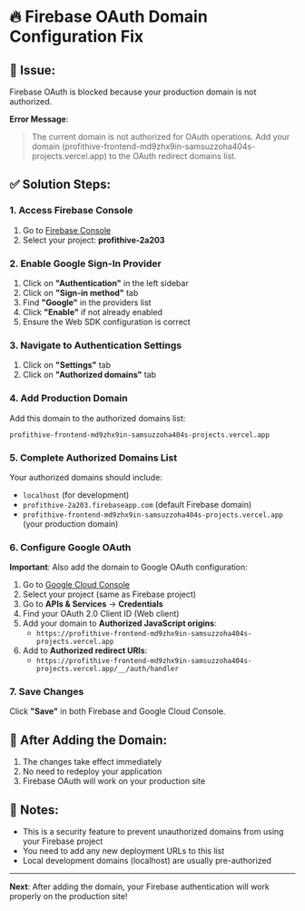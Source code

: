 # 🔥 Firebase OAuth Domain Configuration Fix

## 🚨 **Issue**: 
Firebase OAuth is blocked because your production domain is not authorized.

**Error Message**: 
> The current domain is not authorized for OAuth operations. Add your domain (profithive-frontend-md9zhx9in-samsuzzoha404s-projects.vercel.app) to the OAuth redirect domains list.

## ✅ **Solution Steps:**

### 1. **Access Firebase Console**
1. Go to [Firebase Console](https://console.firebase.google.com/)
2. Select your project: **profithive-2a203**

### 2. **Enable Google Sign-In Provider**
1. Click on **"Authentication"** in the left sidebar
2. Click on **"Sign-in method"** tab
3. Find **"Google"** in the providers list
4. Click **"Enable"** if not already enabled
5. Ensure the Web SDK configuration is correct

### 3. **Navigate to Authentication Settings**
1. Click on **"Settings"** tab
2. Click on **"Authorized domains"** tab

### 4. **Add Production Domain**
Add this domain to the authorized domains list:
```
profithive-frontend-md9zhx9in-samsuzzoha404s-projects.vercel.app
```

### 5. **Complete Authorized Domains List**
Your authorized domains should include:
- `localhost` (for development)
- `profithive-2a203.firebaseapp.com` (default Firebase domain)
- `profithive-frontend-md9zhx9in-samsuzzoha404s-projects.vercel.app` (your production domain)

### 6. **Configure Google OAuth**
**Important**: Also add the domain to Google OAuth configuration:
1. Go to [Google Cloud Console](https://console.cloud.google.com/)
2. Select your project (same as Firebase project)
3. Go to **APIs & Services** → **Credentials**
4. Find your OAuth 2.0 Client ID (Web client)
5. Add your domain to **Authorized JavaScript origins**:
   - `https://profithive-frontend-md9zhx9in-samsuzzoha404s-projects.vercel.app`
6. Add to **Authorized redirect URIs**:
   - `https://profithive-frontend-md9zhx9in-samsuzzoha404s-projects.vercel.app/__/auth/handler`

### 7. **Save Changes**
Click **"Save"** in both Firebase and Google Cloud Console.

## 🔄 **After Adding the Domain:**
1. The changes take effect immediately
2. No need to redeploy your application
3. Firebase OAuth will work on your production site

## 📝 **Notes:**
- This is a security feature to prevent unauthorized domains from using your Firebase project
- You need to add any new deployment URLs to this list
- Local development domains (localhost) are usually pre-authorized

---

**Next**: After adding the domain, your Firebase authentication will work properly on the production site!